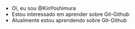 -  Oi, eu sou @KinYoshimura
-  Estou interessado em aprender sobre Git-Github
-  Atualmente estou aprendendo sobre Git-Github

<!---
KinYoshimura/KinYoshimura is a ✨ special ✨ repository because its `README.md` (this file) appears on your GitHub profile.
You can click the Preview link to take a look at your changes.
--->
